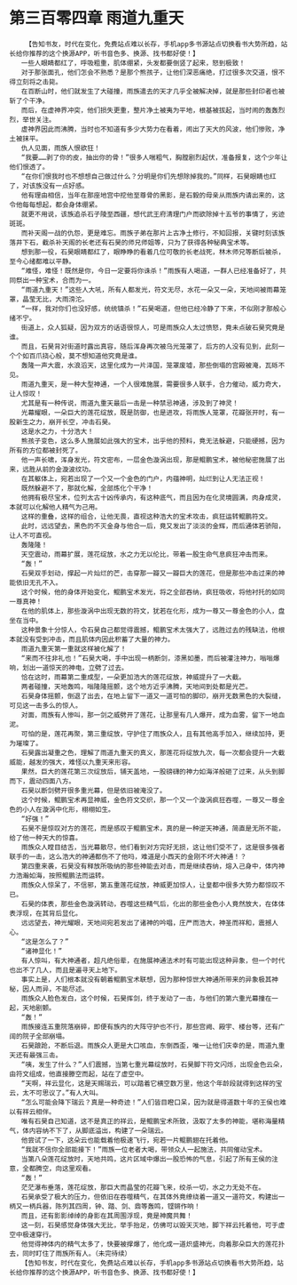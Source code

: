 # 第三百零四章 雨道九重天
        【告知书友，时代在变化，免费站点难以长存，手机app多书源站点切换看书大势所趋，站长给你推荐的这个换源APP，听书音色多、换源、找书都好使！】
       一些人眼睛都红了，呼吸粗重，肌体绷紧，头发都要倒竖了起来，怒到极致！
       对于那张面孔，他们怎会不熟悉？是那个熊孩子，让他们深恶痛绝，打过很多次交道，恨不得立刻将之击毙。
       在百断山时，他们就发生了大碰撞，雨族遣去的天才几乎全被解决掉，就是那些封印者也被斩了个干净。
       而后，在虚神界冲突，他们损失更重，整片净土被夷为平地，根基被拔起，当时闹的轰轰烈烈，举世关注。
       虚神界因此而沸腾，当时也不知道有多少大势力在看着，闹出了天大的风波，他们惨败，净土被抹平。
       仇人见面，雨族人恨欲狂！
       “我要……剥了你的皮，抽出你的骨！”很多人喘粗气，胸膛剧烈起伏，准备报复，这个少年让他们恨透了。
       “在你们恨我时也不想想自己做过什么？分明是你们先想除掉我的。”同样，石昊眼睛也红了，对该族没有一点好感。
       他有理由相信，当年在那座地宫中挖他至尊骨的黑影，是石毅的母亲从雨族内请出来的，这令他每每想起，都会身体绷紧。
       就更不用说，该族追杀石子陵至西疆，想代武王府清理门户而欲除掉十五爷的事情了，劣迹斑斑。
       而补天阁一战的仇怨，更是难忘。雨族子弟在那片上古净土修行，不知回报，关键时刻该族落井下石，截杀补天阁的长老还有石昊的师兄师姐等，只为了获得各种秘典宝术等。
       想到那一役，石昊眼睛都红了，眼睁睁的看着几位可敬的长老战死，林木师兄等断后被杀，至今心绪都难以平静。
       “难怪，难怪！既然是你，今日一定要将你诛杀！”雨族有人喝道，一群人已经准备好了，共同祭出一种宝术，合而为一。
       “雨道九重天！”这些人大吼，所有人都发光，符文无尽，水花一朵又一朵，天地间被雨幕笼罩，晶莹无比，大雨滂沱。
       “一样，我对你们也没好感，统统镇杀！”石昊喝道，但他已经冷静了下来，不似刚才那般心绪不宁。
       街道上，众人狐疑，因为双方的话语很惊人，可是雨族众人太过愤怒，竟未点破石昊究竟是谁。
       而且，石昊背对街道时露出真容，随后浑身再次被乌光笼罩了，后方的人没有见到，此刻一个个如百爪挠心般，莫不想知道他究竟是谁。
       轰隆一声大震，水浪滔天，这里化成为一片泽国，笼罩废墟，那些倒塌的宫殿被淹，瓦砾不见。
       雨道九重天，是一种大型神通，一个人很难施展，需要很多人联手，合力催动，威力奇大，让人惊叹！
       尤其是有一种传说，雨道九重天最后一击是一种禁忌神通，涉及到了神灵！
       光幕耀眼，一朵巨大的莲花绽放，既是防御，也是进攻，将雨族人笼罩，花瓣张开时，有一股新生之力，崩开长空，冲击石昊。
       这是水之力，十分浩大！
       熊孩子变色，这么多人施展如此强大的宝术，出乎他的预料，竟无法躲避，只能硬撼，因为所有的方位都被封死了。
       他一声长啸，浑身发光，符文密布，一层金色漩涡出现，那是鲲鹏宝术，被他秘密施展了出来，远胜从前的金漩波纹功。
       在其躯体上，宛若出现了一个又一个金色的门户，内蕴神明，灿烂到让人无法正视！
       既然躲避不了，那就化解，全部炼化个干净！
       他拥有极尽宝术，位列太古十凶传承内，有这种底气，而且因为在化灵境圆满，肉身成灵，本就可以化解他人精气为己用。
       这样的重叠，这样的组合，让他无畏，直视这种浩大的宝术攻击，疯狂运转鲲鹏符文。
       此时，远远望去，黑色的不灭金身与他合一后，竟又发出了淡淡的金辉，而后通体若骄阳，让人不可直视。
       轰隆隆！
       天空震动，雨幕扩展，莲花绽放，水之力无以伦比，带着一股生命气息疯狂冲击而来。
       “轰！”
       石昊双手划动，撑起一片灿烂的芒，击穿那一瓣又一瓣巨大的莲花，但是那些冲击过来的神能依旧无孔不入。
       这个时候，他的身体开始变化，鲲鹏宝术发光，将之全部吞纳，疯狂吸收，将他衬托的如同一尊真神！
       在他的肌体上，那些漩涡中出现无数的符文，犹若在化形，成为一尊又一尊金色的小人，盘坐在当中。
       这种景象十分惊人，令石昊自己都觉得震撼，鲲鹏宝术太强大了，远胜过去的残缺法，他根本就没有受到冲击，而且肌体内因此积蓄了大量的神力。
       雨道九重天第一重就这样被化解了！
       “来而不往非礼也！”石昊大喝，手中出现一柄断剑，漆黑如墨，而后被灌注神力，嗡嗡爆响，划出一道惊天的神电，立劈了过去。
       恰在这时，雨幕第二重成型，一朵更加浩大的莲花绽放，神威提升了一大截。
       两者碰撞，天地轰鸣，嗡隆隆摇颤，这个地方近乎沸腾，天地间到处都是光芒。
       石昊身体摇颤，倒退了出去，在地上留下一道又一道可怕的脚印，崩开无数黑色的大裂缝，可见这一击多么的惊人。
       对面，雨族有人惨叫，那一剑之威劈开了莲花，让那里有几人爆开，成为血雾，留下一地血泥。
       可怕的是，莲花再聚，第三重绽放，守护住了雨族众人，且有其他高手加入，继续加持，更为璀璨了。
       石昊露出凝重之色，理解了雨道九重天的真义，那莲花将绽放九次，每一次都会提升一大截威能，越发的强大，难怪以九重天来形容。
       果然，巨大的莲花第三次绽放后，铺天盖地，一股磅礴的神力如海洋般砸了过来，从头到脚而下，震动四面八方。
       石昊以断剑劈开很多重光幕，但是依旧被淹没了。
       这个时候，鲲鹏宝术再显神威，金色符文交织，那一个又一个漩涡疯狂吞噬，一尊又一尊金色的小人在漩涡中化形，栩栩如生。
       “好强！”
       石昊不是惊叹对方的莲花，而是感叹于鲲鹏宝术，真的是一种逆天神通，简直是无所不能，给了他一种天大的惊喜。
       雨族众人瞠目结舌，当光幕散尽，他们看到对方完好无损，这让他们受不了，这是很多强者联手的一击，这么浩大的神通都伤不了他吗，难道是小西天的金刚不坏大神通！？
       第四重来袭，石昊没有释放所吸纳的那些神能去对击，而是继续吞纳，熔入己身中，体内神力浩瀚如海，按照鲲鹏法而运转。
       雨族众人惊呆了，不信邪，第五重莲花绽放，神威更加惊人，让皇都中很多大势力都惊叹不已。
       石昊的体表，那些金色漩涡转动，吞噬这些精气后，化出的那些金色小人竟然放大，在体体表浮现，在其背后显化。
       远远望去，神光耀眼，天地间宛若发出了诸神的吟唱，庄严而浩大，神圣而祥和，震撼人心。
       “这是怎么了？”
       “诸神显化！”
       有人惊叫，有大神通者，超凡绝俗辈，在施展神通法术时有可能出现这种异象，但一个时代也出不了几人，而且是遍寻天上地下。
       事实上是，人们根本就没有朝着鲲鹏宝术联想，因为那种惊世大神通所带来的异象极其神秘，因人而异，不能尽述。
       雨族众人脸色发白，这个时候，石昊挥剑，终于发动了一击，与他们的第六重光幕撞在一起，天地剧颤。
       “轰！”
       雨族接连五重院落崩碎，即便有族内的大阵守护也不行，那些宫阙、殿宇、楼台等，还有广阔的院子全部崩塌。
       石昊踉跄，不断后退。雨族众人更是大口咳血，东倒西歪，唯一让他们庆幸的是，雨道九重天还有最强三击。
       “咦，发生了什么？”人们震撼，当第七重光幕绽放时，石昊脚下符文闪烁，出现金色云朵，由符文组成，他直接滕空而起，站在了虚空中。
       “天啊，祥云显化，这是天赐瑞云，可以踏着它横空数万里，他这个年龄段就得到这样的宝云，太不可思议了。”有人大叫。
       “怎么可能会降下瑞云？真是一种奇迹！”人们皆目瞪口呆，因为就是得道数十年的王侯也难以有祥云相伴。
       唯有石昊自己知道，这不是真正的祥云，是鲲鹏宝术所致，汲取了太多的神能，堪称海量精气，体内容纳不下了，从脚底溢出，构建了一朵瑞云。
       他尝试了一下，这朵云也能载着他极速飞行，宛若一片鲲鹏翅在托着他。
       “我就不信你全部能接下！”雨族一位老者大喝，带领众人一起施法，共同催动宝术。
       当第八朵莲花绽放时，天地共鸣，这片区域中爆出一股恐怖的气息，引起了所有王侯的注意，全都腾空，向这里观看。
       “轰！”
       茫茫瀑布垂落，莲花绽放，那巨大而晶莹的花瓣飞来，绞杀一切，水之力无处不在。
       石昊承受了极大的压力，但依旧在吞噬精气，在其体外竟缭绕着一道又一道符文，构建出一柄又一柄兵器，陈列其四周，钟、踏、剑、鼎等轰鸣，铿锵作响！
       而且，还有影影绰绰的身影在其周围浮现，竟是神魔共舞！
       这一刻，石昊感觉身体强大无比，举手抬足，仿佛可以毁天灭地，脚下祥云托着他，可于虚空中极速穿行。
       他觉得神体内的精气太多了，快要被撑爆了，他化成一道炽盛神光，向着那朵巨大的莲花扑去，同时盯住了雨族所有人。（未完待续）
       【告知书友，时代在变化，免费站点难以长存，手机app多书源站点切换看书大势所趋，站长给你推荐的这个换源APP，听书音色多、换源、找书都好使！】